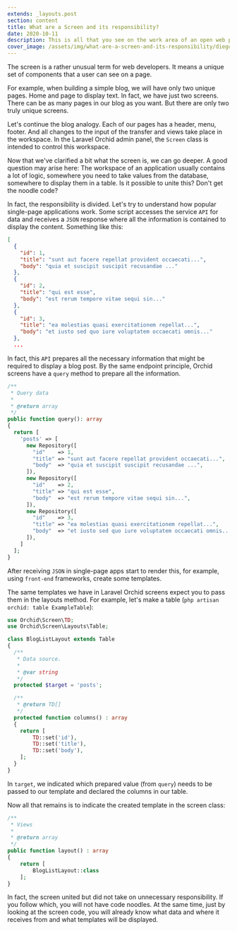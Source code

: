 ```yaml
---
extends: _layouts.post
section: content
title: What are a Screen and its responsibility?
date: 2020-10-11
description: This is all that you see on the work area of an open web page.
cover_image: /assets/img/what-are-a-screen-and-its-responsibility/diego-gonzalez--I8lDurtfAo-unsplash.jpg
---
```


The screen is a rather unusual term for web developers. It means a unique set of components that a user can see on a page.

For example, when building a simple blog, we will have only two unique pages. Home and page to display text. In fact, we have just two screens. There can be as many pages in our blog as you want. But there are only two truly unique screens.

Let's continue the blog analogy. Each of our pages has a header, menu, footer. And all changes to the input of the transfer and views take place in the workspace. In the Laravel Orchid admin panel, the `Screen` class is intended to control this workspace.

Now that we've clarified a bit what the screen is, we can go deeper. A good question may arise here: The workspace of an application usually contains a lot of logic, somewhere you need to take values from the database, somewhere to display them in a table. Is it possible to unite this? Don't get the noodle code?

In fact, the responsibility is divided. Let's try to understand how popular single-page applications work. Some script accesses the service `API` for data and receives a `JSON` response where all the information is contained to display the content. Something like this:

```json
[
  {
    "id": 1,
    "title": "sunt aut facere repellat provident occaecati...",
    "body": "quia et suscipit suscipit recusandae ..."
  },
  {
    "id": 2,
    "title": "qui est esse",
    "body": "est rerum tempore vitae sequi sin..."
  },
  {
    "id": 3,
    "title": "ea molestias quasi exercitationem repellat...",
    "body": "et iusto sed quo iure voluptatem occaecati omnis..."
  },
  ...
```

In fact, this `API` prepares all the necessary information that might be required to display a blog post. By the same endpoint principle, Orchid screens have a `query` method to prepare all the information.


```php
/**
 * Query data
 *
 * @return array
 */
public function query(): array
{
  return [
    'posts' => [
      new Repository([
        "id"    => 1,
        "title" => "sunt aut facere repellat provident occaecati...",
        "body"  => "quia et suscipit suscipit recusandae ...",
      ]),
      new Repository([
        "id"    => 2,
        "title" => "qui est esse",
        "body"  => "est rerum tempore vitae sequi sin...",
      ]),
      new Repository([
        "id"    => 3,
        "title" => "ea molestias quasi exercitationem repellat...",
        "body"  => "et iusto sed quo iure voluptatem occaecati omnis...",
      ]),
    ]
  ];
}
```

After receiving `JSON` in single-page apps start to render this,
for example, using `front-end` frameworks, create some templates.

The same templates we have in Laravel Orchid screens expect you to pass them in the layouts method. For example, let's make a table (`php artisan orchid: table ExampleTable`):

```php
use Orchid\Screen\TD;
use Orchid\Screen\Layouts\Table;

class BlogListLayout extends Table
{
  /**
   * Data source.
   *
   * @var string
   */
  protected $target = 'posts';

  /**
   * @return TD[]
   */
  protected function columns() : array
  {
    return [
        TD::set('id'),
        TD::set('title'),
        TD::set('body'),
    ];
  }
}
```

In `target`, we indicated which prepared value (from `query`) needs to be passed to our template and declared the columns in our table.

Now all that remains is to indicate the created template in the screen class:

```php
/**
 * Views
 *
 * @return array
 */
public function layout() : array
{
    return [
        BlogListLayout::class
    ];
}
```

In fact, the screen united but did not take on unnecessary responsibility.
If you follow which, you will not have code noodles. At the same time, just by looking at the screen code, you will already know what data and where it receives from and what templates will be displayed.
